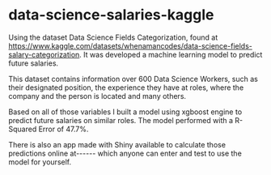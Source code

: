 # data-science-salaries-kaggle

Using the dataset Data Science Fields Categorization,
found at https://www.kaggle.com/datasets/whenamancodes/data-science-fields-salary-categorization.
It was developed a machine learning model to predict future salaries.

This dataset contains information over 600 Data Science Workers,
such as their designated position, the experience they have at roles,
where the company and the person is located and many others.

Based on all of those variables I built a model using xgboost engine
to predict future salaries on similar roles. 
The model performed with a R-Squared Error of 47.7%. 

There is also an app made with Shiny available
to calculate those predictions online at------ 
which anyone can enter and test to use the model for yourself.
